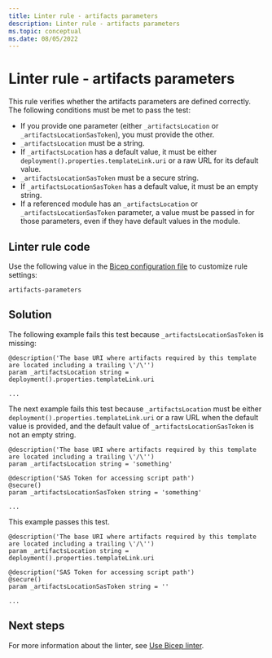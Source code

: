```yaml
---
title: Linter rule - artifacts parameters
description: Linter rule - artifacts parameters
ms.topic: conceptual
ms.date: 08/05/2022
---
```


# Linter rule - artifacts parameters

This rule verifies whether the artifacts parameters are defined correctly. The following conditions must be met to pass the test:

- If you provide one parameter (either `_artifactsLocation` or `_artifactsLocationSasToken`), you must provide the other.
- `_artifactsLocation` must be a string.
- If `_artifactsLocation` has a default value, it must be either `deployment().properties.templateLink.uri` or a raw URL for its default value.
- `_artifactsLocationSasToken` must be a secure string.
- If `_artifactsLocationSasToken` has a default value, it must be an empty string.
- If a referenced module has an `_artifactsLocation` or `_artifactsLocationSasToken` parameter, a value must be passed in for those parameters, even if they have default values in the module.

## Linter rule code

Use the following value in the [Bicep configuration file](bicep-config-linter.md) to customize rule settings:

`artifacts-parameters`

## Solution

The following example fails this test because `_artifactsLocationSasToken` is missing:

```bicep
@description('The base URI where artifacts required by this template are located including a trailing \'/\'')
param _artifactsLocation string = deployment().properties.templateLink.uri

...
```

The next example fails this test because `_artifactsLocation` must be either `deployment().properties.templateLink.uri` or a raw URL when the default value is provided, and the default value of `_artifactsLocationSasToken` is not an empty string.

```bicep
@description('The base URI where artifacts required by this template are located including a trailing \'/\'')
param _artifactsLocation string = 'something'

@description('SAS Token for accessing script path')
@secure()
param _artifactsLocationSasToken string = 'something'

...
````

This example passes this test.

```bicep
@description('The base URI where artifacts required by this template are located including a trailing \'/\'')
param _artifactsLocation string = deployment().properties.templateLink.uri

@description('SAS Token for accessing script path')
@secure()
param _artifactsLocationSasToken string = ''

...
```

## Next steps

For more information about the linter, see [Use Bicep linter](./linter.md).
